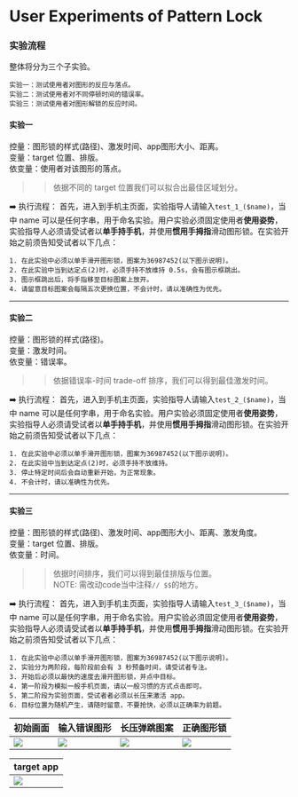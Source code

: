 # User Experiments of Pattern Lock

### 实验流程
整体将分为三个子实验。
```
实验一：测试使用者对图形的反应与落点。
实验二：测试使用者对不同停顿时间的错误率。
实验三：测试使用者对图形解锁的反应时间。
```

#### 实验一
控量：图形锁的样式(路径)、激发时间、app图形大小、距离。 <br>
变量：target 位置、排版。 <br>
依变量：使用者对该图形的落点。 <br>

>>依据不同的 target 位置我们可以拟合出最佳区域划分。 <br>

:arrow_right: 执行流程：
首先，进入到手机主页面，实验指导人请输入`test_1_($name)`，当中 name 可以是任何字串，用于命名实验。用户实验必须固定使用者**使用姿势**，实验指导人必须请受试者以**单手持手机**，并使用**惯用手拇指**滑动图形锁。在实验开始之前须告知受试者以下几点： <br>
```
1. 在此实验中必须以单手滑开图形锁，图案为36987452(以下图示说明)。
2. 在此实验中当到达定点(2)时，必须手持不放维持 0.5s，会有图示框跳出。
3. 图示框跳出后，将手指移至目标图案上放开。
4. 请留意目标图案会每隔五次更换位置，不会计时，请以准确性为优先。
```
---

#### 实验二
控量：图形锁的样式(路径)。 <br>
变量：激发时间。 <br>
依变量：错误率。 <br>

>>依据错误率-时间 trade-off 排序，我们可以得到最佳激发时间。

:arrow_right: 执行流程：
首先，进入到手机主页面，实验指导人请输入`test_2_($name)`，当中 name 可以是任何字串，用于命名实验。用户实验必须固定使用者**使用姿势**，实验指导人必须请受试者以**单手持手机**，并使用**惯用手拇指**滑动图形锁。在实验开始之前须告知受试者以下几点： <br>
```
1. 在此实验中必须以单手滑开图形锁，图案为36987452(以下图示说明)。
2. 在此实验中当到达定点(2)时，必须手持不放维持。
3. 停止特定时间后会自动重新开始，为正常现象。
4. 不会计时，请以准确性为优先。
```

---

#### 实验三
控量：图形锁的样式(路径)、激发时间、app图形大小、距离、激发角度。 <br>
变量：target 位置、排版。 <br>
依变量：时间。 <br>

>>依据时间排序，我们可以得到最佳排版与位置。 <br>
NOTE: 需改动code当中注释`// $$`的地方。

:arrow_right: 执行流程：
首先，进入到手机主页面，实验指导人请输入`test_3_($name)`，当中 name 可以是任何字串，用于命名实验。用户实验必须固定使用者**使用姿势**，实验指导人必须请受试者以**单手持手机**，并使用**惯用手拇指**滑动图形锁。在实验开始之前须告知受试者以下几点： <br>
```
1. 在此实验中必须以单手滑开图形锁，图案为36987452(以下图示说明)。
2. 实验分为两阶段，每阶段前会有 3 秒预备时间，请受试者专注。
3. 开始后必须以最快的速度去滑开图形锁，并点中目标。
4. 第一阶段为模拟一般手机页面，请以一般习惯的方式点击即可。
5. 第二阶段为实验页面，受试者者必须以长压来激活 app。
6. 目标位置为随机产生，请随时留意，不要抢快，必须以正确率为前题。
```

| 初始画面  | 输入错误图形 | 长压弹跳图案 | 正确图形锁 |
| -------- | -------- | --------- | --------|
|![](https://i.imgur.com/n4je25a.png)| ![](https://i.imgur.com/hjeOV5g.png) | ![](https://i.imgur.com/xLR1J55.jpg) |![](https://i.imgur.com/8ePq6FS.png)|


| target app |
| ---------  |
|![](https://i.imgur.com/jYS1kwY.png)|
